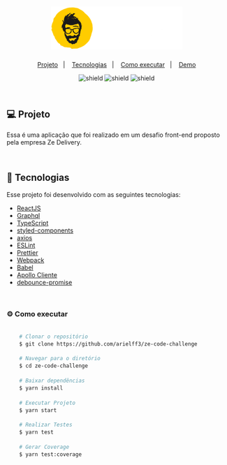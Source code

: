 <h1 align="center">
    <img alt="Zé Delivery" title="Zé Delivery" src=".github/logo.png" width="300px" />
</h1>

<p align="center">
  <a href="#computer-projeto">Projeto</a>&nbsp;&nbsp;&nbsp;|&nbsp;&nbsp;&nbsp;
  <a href="#rocket-tecnologias">Tecnologias</a>&nbsp;&nbsp;&nbsp;|&nbsp;&nbsp;&nbsp;
  <a href="#gear-como-executar">Como executar</a>&nbsp;&nbsp;&nbsp;|&nbsp;&nbsp;&nbsp;
  <a href="https://ze-delivery-test.netlify.app/" target="_blank">Demo</a>
</p>

<p align="center">
  <img src="https://img.shields.io/badge/coverage-90%25-brightgreen" alt="shield" />
  <img src="https://api.netlify.com/api/v1/badges/7edd92f9-1c77-4d7d-99e1-2793e3362aed/deploy-status" alt="shield" />
  <img src="https://img.shields.io/badge/version-1.0.0-red" alt="shield" />
</p>

<br/>

## :computer: Projeto

Essa é uma aplicação que foi realizado em um desafio front-end proposto pela empresa Ze Delivery.

<br/>

## :rocket: Tecnologias
Esse projeto foi desenvolvido com as seguintes tecnologias:

- [ReactJS](https://github.com/facebook/react)
- [Graphql](https://github.com/graphql)
- [TypeScript](https://github.com/microsoft/TypeScript)
- [styled-components](https://github.com/styled-components/styled-components)
- [axios](https://github.com/axios/axios)
- [ESLint](https://github.com/eslint/eslint)
- [Prettier](https://github.com/prettier/prettier)
- [Webpack](https://github.com/webpack/webpack)
- [Babel](https://github.com/babel/babel)
- [Apollo Cliente](https://github.com/apollographql/apollo-client)
- [debounce-promise](https://github.com/bjoerge/debounce-promise)
<br/>

### :gear: Como executar

```bash

    # Clonar o repositório
    $ git clone https://github.com/arielff3/ze-code-challenge

    # Navegar para o diretório
    $ cd ze-code-challenge

    # Baixar dependências
    $ yarn install

    # Executar Projeto
    $ yarn start

    # Realizar Testes
    $ yarn test

    # Gerar Coverage
    $ yarn test:coverage

```

